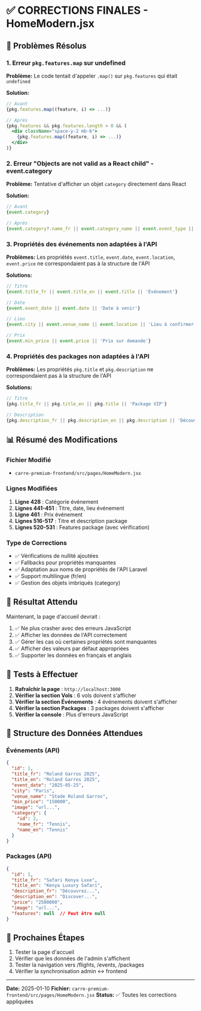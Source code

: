 # ✅ CORRECTIONS FINALES - HomeModern.jsx

## 🐛 Problèmes Résolus

### 1. Erreur `pkg.features.map` sur undefined
**Problème:** Le code tentait d'appeler `.map()` sur `pkg.features` qui était `undefined`

**Solution:**
```jsx
// Avant
{pkg.features.map((feature, i) => ...)}

// Après
{pkg.features && pkg.features.length > 0 && (
  <div className="space-y-2 mb-6">
    {pkg.features.map((feature, i) => ...)}
  </div>
)}
```

### 2. Erreur "Objects are not valid as a React child" - event.category
**Problème:** Tentative d'afficher un objet `category` directement dans React

**Solution:**
```jsx
// Avant
{event.category}

// Après
{event.category?.name_fr || event.category_name || event.event_type || 'Événement'}
```

### 3. Propriétés des événements non adaptées à l'API
**Problèmes:** Les propriétés `event.title`, `event.date`, `event.location`, `event.price` ne correspondaient pas à la structure de l'API

**Solutions:**
```jsx
// Titre
{event.title_fr || event.title_en || event.title || 'Événement'}

// Date
{event.event_date || event.date || 'Date à venir'}

// Lieu
{event.city || event.venue_name || event.location || 'Lieu à confirmer'}

// Prix
{event.min_price || event.price || 'Prix sur demande'}
```

### 4. Propriétés des packages non adaptées à l'API
**Problèmes:** Les propriétés `pkg.title` et `pkg.description` ne correspondaient pas à la structure de l'API

**Solutions:**
```jsx
// Titre
{pkg.title_fr || pkg.title_en || pkg.title || 'Package VIP'}

// Description
{pkg.description_fr || pkg.description_en || pkg.description || 'Découvrez nos packages exclusifs'}
```

## 📊 Résumé des Modifications

### Fichier Modifié
- `carre-premium-frontend/src/pages/HomeModern.jsx`

### Lignes Modifiées
1. **Ligne 428** : Catégorie événement
2. **Lignes 441-451** : Titre, date, lieu événement
3. **Ligne 461** : Prix événement
4. **Lignes 516-517** : Titre et description package
5. **Lignes 520-531** : Features package (avec vérification)

### Type de Corrections
- ✅ Vérifications de nullité ajoutées
- ✅ Fallbacks pour propriétés manquantes
- ✅ Adaptation aux noms de propriétés de l'API Laravel
- ✅ Support multilingue (fr/en)
- ✅ Gestion des objets imbriqués (category)

## 🎯 Résultat Attendu

Maintenant, la page d'accueil devrait :
1. ✅ Ne plus crasher avec des erreurs JavaScript
2. ✅ Afficher les données de l'API correctement
3. ✅ Gérer les cas où certaines propriétés sont manquantes
4. ✅ Afficher des valeurs par défaut appropriées
5. ✅ Supporter les données en français et anglais

## 🧪 Tests à Effectuer

1. **Rafraîchir la page** : `http://localhost:3000`
2. **Vérifier la section Vols** : 6 vols doivent s'afficher
3. **Vérifier la section Événements** : 4 événements doivent s'afficher
4. **Vérifier la section Packages** : 3 packages doivent s'afficher
5. **Vérifier la console** : Plus d'erreurs JavaScript

## 📝 Structure des Données Attendues

### Événements (API)
```json
{
  "id": 1,
  "title_fr": "Roland Garros 2025",
  "title_en": "Roland Garros 2025",
  "event_date": "2025-05-25",
  "city": "Paris",
  "venue_name": "Stade Roland Garros",
  "min_price": "150000",
  "image": "url...",
  "category": {
    "id": 2,
    "name_fr": "Tennis",
    "name_en": "Tennis"
  }
}
```

### Packages (API)
```json
{
  "id": 1,
  "title_fr": "Safari Kenya Luxe",
  "title_en": "Kenya Luxury Safari",
  "description_fr": "Découvrez...",
  "description_en": "Discover...",
  "price": "2500000",
  "image": "url...",
  "features": null  // Peut être null
}
```

## 🔄 Prochaines Étapes

1. Tester la page d'accueil
2. Vérifier que les données de l'admin s'affichent
3. Tester la navigation vers /flights, /events, /packages
4. Vérifier la synchronisation admin ↔ frontend

---

**Date:** 2025-01-10
**Fichier:** `carre-premium-frontend/src/pages/HomeModern.jsx`
**Status:** ✅ Toutes les corrections appliquées
